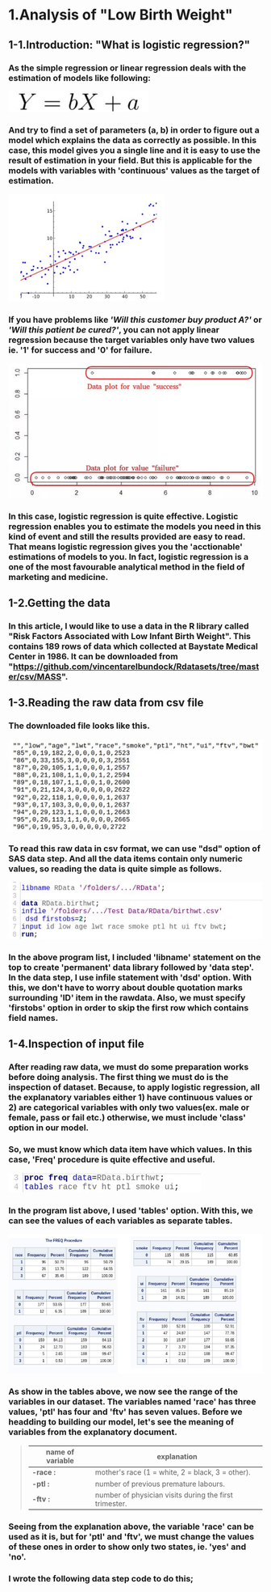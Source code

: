 # 1.Analysis of "Low Birth Weight"

## 1-1.Introduction: "What is logistic regression?"
###   As the simple regression or linear regression deals with the estimation of models like following:
 
![LinearModel](/images/linearModel.jpg)
### And try to find a set of parameters (a, b) in order to figure out a model which explains the data as correctly as possible. In this case, this model gives you a single line and it is easy to use the result of estimation in your field. But this is applicable for the models with variables with 'continuous' values as the target of estimation.
![Result window](/images/linearModel2.jpg)
### If you have problems like *'Will this customer buy product A?'* or *'Will this patient be cured?'*, you can not apply linear regression because the target variables only have two values ie. '1' for success and '0' for failure. 
![Log window](/images/binaryModel.jpg)
### In this case, logistic regression is quite effective. Logistic regression enables you to estimate the models you need in this kind of event and still the results provided are easy to read. That means logistic regression gives you the 'acctionable' estimations of models to you. In fact, logistic regression is a one of the most favourable analytical method in the field of marketing and medicine. 
## 1-2.Getting the data
### In this article, I would like to use a data in the R library called "Risk Factors Associated with Low Infant Birth Weight". This contains 189 rows of data which collected at Baystate Medical Center in 1986. It can be downloaded from "https://github.com/vincentarelbundock/Rdatasets/tree/master/csv/MASS".
## 1-3.Reading the raw data from csv file
### The downloaded file looks like this. 
![rawdata](/images/rawdata.jpg)
### To read this raw data in csv format, we can use "dsd" option of SAS data step. And all the data items contain only numeric values, so reading the data is quite simple as follows. 
![reading Birtwt](/images/SASprogramReadData1.jpg)
### In the above program list, I included 'libname' statement on the top to create 'permanent' data library followed by 'data step'. In the data step, I use infile statement with 'dsd' option. With this, we don't have to worry about double quotation marks surrounding 'ID' item in the rawdata. Also, we must specify 'firstobs' option in order to skip the first row which contains field names. 
## 1-4.Inspection of input file  
### After reading raw data, we must do some preparation works before doing analysis. The first thing we must do is the inspection of dataset. Because, to apply logistic regression, all the explanatory variables either 1) have continuous values or 2) are categorical variables with only two values(ex. male or female, pass or fail etc.) otherwise, we must include 'class' option in our model.
### So, we must know which data item have which values. In this case, 'Freq' procedure is quite effective and useful.
![freq procedure](/images/SASprocfreq.jpg)
### In the program list above, I used 'tables' option. With this, we can see the values of each variables as separate tables.
![result of freq procedure](/images/SASprocfreq2.jpg)
### As show in the tables above, we now see the range of the variables in our dataset. The variables named 'race' has three values, 'ptl' has four and 'ftv' has seven values. Before we headding to building our model, let's see the meaning of variables from the explanatory document.
> name of variable | explanation
> ----------------|---------------- 
> **-race :** | mother's race (1 = white, 2 = black, 3 = other).
> **-ptl :** | number of previous premature labours.
> **-ftv :** | number of physician visits during the first trimester.
### Seeing from the explanation above, the variable 'race' can be used as it is, but for 'ptl' and 'ftv', we must change the values of these ones in order to show only two states, ie. 'yes' and 'no'.
### I wrote the following data step code to do this;

### 

